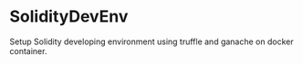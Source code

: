# SolidityDevEnv
Setup Solidity developing environment using truffle and ganache on docker container.
